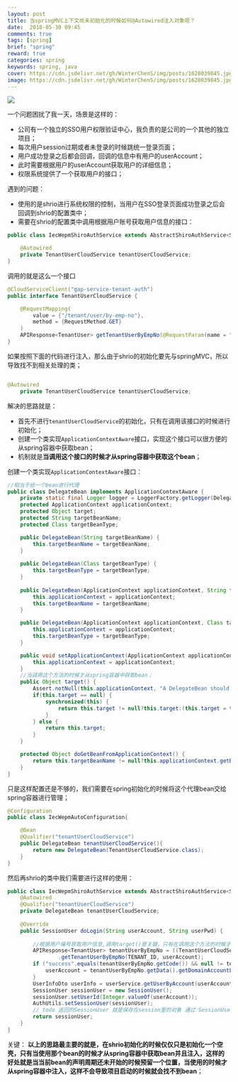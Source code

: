 ```yaml
---
layout: post
title: 当springMVC上下文尚未初始化的时候如何@Autowired注入对象呢？
date:  2018-05-30 09:45
comments: true
tags: [spring]
brief: "spring"
reward: true
categories: spring
keywords: spring, java
cover: https://cdn.jsdelivr.net/gh/WinterChenS/img/posts/1628039845.jpg
image: https://cdn.jsdelivr.net/gh/WinterChenS/img/posts/1628039845.jpg
---
```


![](https://cdn.jsdelivr.net/gh/WinterChenS/img/posts/1628039845.jpg)

一个问题困扰了我一天，场景是这样的：

*  公司有一个独立的SSO用户权限验证中心，我负责的是公司的一个其他的独立项目；
*  每次用户session过期或者未登录的时候跳统一登录页面；
*  用户成功登录之后都会回调，回调的信息中有用户的userAccount；
*  此时需要根据用户的userAccount获取用户的详细信息；
*  权限系统提供了一个获取用户的接口；
<!-- more -->

遇到的问题：

*	使用的是shrio进行系统权限的控制，当用户在SSO登录页面成功登录之后会回调到shrio的配置类中；
*	需要在shrio的配置类中调用根据用户账号获取用户信息的接口：

```java
public class IecWepmShiroAuthService extends AbstractShiroAuthService<SessionUser> implements EnvironmentAware {

	@Autowired
    private TenantUserCloudService tenantUserCloudService;
}
```	

调用的就是这么一个接口

```java
@CloudServiceClient("gap-service-tenant-auth")
public interface TenantUserCloudService {

	@RequestMapping(
        value = {"/tenant/user/by-emp-no"},
        method = {RequestMethod.GET}
    )
    APIResponse<TenantUser> getTenantUserByEmpNo(@RequestParam(name = "tenantId",required = true) Integer var1, @RequestParam(name = "empNo",required = true) String var2);
}
```

如果按照下面的代码进行注入，那么由于shrio的初始化要先与springMVC，所以导致找不到相关处理的类；
```java

@Autowired
    private TenantUserCloudService tenantUserCloudService;
```

解决的思路就是：

* 首先不进行`tenantUserCloudService`的初始化，只有在调用该接口的时候进行初始化；
* 创建一个类实现`ApplicationContextAware`接口，实现这个接口可以很方便的从spring容器中获取bean；
* 机制就是**当调用这个接口的时候才从spring容器中获取这个bean**；

创建一个类实现`ApplicationContextAware`接口：

```java
//相当于给一个bean进行代理
public class DelegateBean implements ApplicationContextAware {
    private static final Logger logger = LoggerFactory.getLogger(DelegateBean.class);
    protected ApplicationContext applicationContext;
    protected Object target;
    protected String targetBeanName;
    protected Class targetBeanType;

    public DelegateBean(String targetBeanName) {
        this.targetBeanName = targetBeanName;
    }
	
    public DelegateBean(Class targetBeanType) {
        this.targetBeanType = targetBeanType;
    }
	
    public DelegateBean(ApplicationContext applicationContext, String targetBeanName) {
        this.applicationContext = applicationContext;
        this.targetBeanName = targetBeanName;
    }

    public DelegateBean(ApplicationContext applicationContext, Class targetBeanType) {
        this.applicationContext = applicationContext;
        this.targetBeanType = targetBeanType;
    }

    public void setApplicationContext(ApplicationContext applicationContext) throws BeansException {
        this.applicationContext = applicationContext;
    }
	//当调用这个方法的时候才从spring容器中获取bean；
    public Object target() {
        Assert.notNull(this.applicationContext, "A DelegateBean should be managed by ApplicationContext or pass ApplicationContext though constructor arg");
        if(this.target == null) {
            synchronized(this) {
                return this.target != null?this.target:(this.target = this.doGetBeanFromApplicationContext());
            }
        } else {
            return this.target;
        }
    }

    protected Object doGetBeanFromApplicationContext() {
        return this.targetBeanName != null?this.applicationContext.getBean(this.targetBeanName):(this.targetBeanType != null?this.applicationContext.getBean(this.targetBeanType):null);
    }
}
```

只是这样配置还是不够的，我们需要在spring初始化的时候将这个代理bean交给spring容器进行管理；

```java
@Configuration
public class IecWepmAutoConfiguration{

	@Bean
    @Qualifier("tenantUserCloudService")
    public DelegateBean tenantUserCloudService(){
        return new DelegateBean(TenantUserCloudService.class);
    }
}
```

然后再shrio的类中我们需要进行这样的使用：

```java
public class IecWepmShiroAuthService extends AbstractShiroAuthService<SessionUser> implements EnvironmentAware {
	@Autowired
    @Qualifier("tenantUserCloudService")
    private DelegateBean tenantUserCloudService;
	
	@Override
    public SessionUser doLogin(String userAccount, String userPwd) {
        
        //根据用户编号获取用户信息,调用target()是关键，只有在调用这个方法的时候才会从spring容器中获取信息
        APIResponse<TenantUser> tenantUserByEmpNo = ((TenantUserCloudService) tenantUserCloudService.target())
                .getTenantUserByEmpNo(TENANT_ID, userAccount);
        if ("success".equals(tenantUserByEmpNo.getCode()) && null != tenantUserByEmpNo.getData()){
            userAccount = tenantUserByEmpNo.getData().getDomainAccountList().get(0).getDomainAccount();
        }
        UserInfoDto userInfo = userService.getUserByAccount(userAccount);
        SessionUser sessionUser = new SessionUser();
        sessionUser.setUserId(Integer.valueOf(userAccount));
        AuthUtils.setSessionUser(sessionUser);
        // todo 返回的SessionUser 就是保存在session里的对象 通过 SessionUser sessionUser = (SessionUser) AuthUtils.getSessionUser(); 进行获取
        return sessionUser;
    }
}
```


关键： **以上的思路最主要的就是，在shrio初始化的时候仅仅只是初始化一个空壳，只有当使用那个bean的时候才从spring容器中获取bean并且注入，这样的好处就是当当前bean的声明周期还未开始的时候预留一个位置，当使用的时候才从spring容器中注入，这样不会导致项目启动的时候就会找不到bean**；






















































































